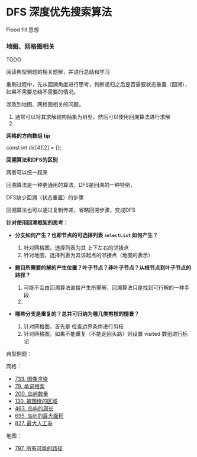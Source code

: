 # DFS 深度优先搜索算法

Flood fill 思想

### 地图、网格图相关

TODO 

阅读典型例题的相关题解，并进行总结和学习

重刷过程中，先从回溯角度进行思考，判断递归之后是否需要状态重置（回溯），如果不需要总结不需要的情况。



涉及到地图、网格图相关的问题，

1. 通常可以将其求解结构抽象为树型，然后可以使用回溯算法进行求解
2. 

**网格的方向数组 tip**

const int dir[4][2] = {};

**回溯算法和DFS的区别**

两者可以统一起来

回溯算法是一种更通用的算法，DFS是回溯的一种特例，

DFS缺少回溯（状态重置）的步骤

回溯算法也可以通过复制传递，省略回溯步骤，变成DFS

**针对使用回溯框架的思考：**

* **分支如何产生？也即节点的可选择列表 `selectList` 如何产生？**
  1. 针对网格图，选择列表为其 上下左右的邻接点
  2. 针对地图，选择列表为其该起点的邻接点（地图的表示）

* **题目所需要的解的产生位置？叶子节点？非叶子节点？从根节点到叶子节点的路径？**
  1. 可能不会由回溯算法直接产生所需解，回溯算法只是找到可行解的一种手段
  2. 

* **哪些分支是重复的？总共可归纳为哪几类剪枝的情景？**
  1. 针对网格图，首先是 检查边界条件进行剪枝
  2. 针对网格图，如果不能重复（不能走回头路）则设置 visited 数组进行标记


典型例题：

网格：

* [733. 图像渲染](https://leetcode-cn.com/problems/flood-fill/)
* [79. 单词搜索](https://leetcode-cn.com/problems/word-search/)
* [200. 岛屿数量](https://leetcode-cn.com/problems/number-of-islands/)
* [130. 被围绕的区域](https://leetcode-cn.com/problems/surrounded-regions/)
* [463. 岛屿的周长](https://leetcode-cn.com/problems/island-perimeter/)
* [695. 岛屿的最大面积](https://leetcode-cn.com/problems/max-area-of-island/)
* [827. 最大人工岛](https://leetcode-cn.com/problems/making-a-large-island/)

地图：

* [797. 所有可能的路径](https://leetcode-cn.com/problems/all-paths-from-source-to-target/)